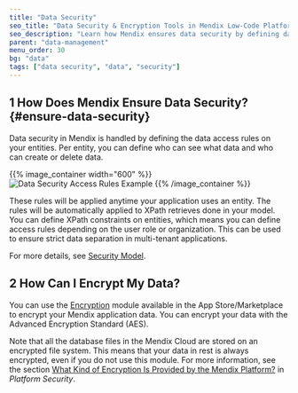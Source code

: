 ```yaml
---
title: "Data Security"
seo_title: "Data Security & Encryption Tools in Mendix Low-Code Platform"
seo_description: "Learn how Mendix ensures data security by defining data access rules & how data is encrypted - from the official evaluation guide."
parent: "data-management"
menu_order: 30
bg: "data"
tags: ["data security", "data", "security"]
---
```


## 1 How Does Mendix Ensure Data Security? {#ensure-data-security}

Data security in Mendix is handled by defining the data access rules on your entities. Per entity, you can define who can see what data and who can create or delete data.

{{% image_container width="600" %}}
![Data Security Access Rules Example](attachments/entity_access_rules.png)
{{% /image_container %}}

These rules will be applied anytime your application uses an entity. The rules will be automatically applied to XPath retrieves done in your model. You can define XPath constraints on entities, which means you can define access rules depending on the user role or organization. This can be used to ensure strict data separation in multi-tenant applications.

For more details, see [Security Model](../enterprise-capabilities/security-model).

## 2 How Can I Encrypt My Data?

You can use the [Encryption](https://appstore.home.mendix.com/link/app/1011/Mendix/Encryption) module available in the App Store/Marketplace to encrypt your Mendix application data. You can encrypt your data with the Advanced Encryption Standard (AES).

Note that all the database files in the Mendix Cloud are stored on an encrypted file system. This means that your data in rest is always encrypted, even if you do not use this module. For more information, see the section [What Kind of Encryption Is Provided by the Mendix Platform?](../enterprise-capabilities/platform-security#encryption) in *Platform Security*.
